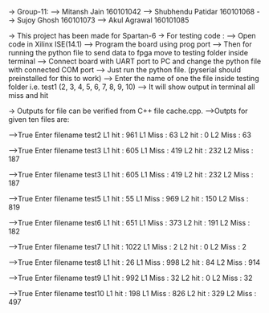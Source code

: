 -> Group-11:
--> Mitansh Jain    160101042
--> Shubhendu Patidar 160101068
--> Sujoy Ghosh 160101073
--> Akul Agrawal 160101085

-> This project has been made for Spartan-6
-> For testing code :
--> Open code in Xilinx ISE(14.1)
--> Program the board using prog port
--> Then for running the python file to send data to fpga move to testing folder inside terminal
--> Connect board with UART port to PC and change the python file with connected COM port
--> Just run the python file. (pyserial should preinstalled for this to work)
--> Enter the name of one the file inside testing folder i.e. test1 (2, 3, 4, 5, 6, 7, 8, 9, 10)
--> It will show output in terminal all miss and hit

-> Outputs for file can be verified from  C++ file cache.cpp.
-->Outpts for given ten files are:

-->True
Enter filename
test2
L1 hit :  961 L1 Miss :  63
L2 hit :  0 L2 Miss :  63

-->True
Enter filename
test3
L1 hit :  605 L1 Miss :  419
L2 hit :  232 L2 Miss :  187

-->True
Enter filename
test3
L1 hit :  605 L1 Miss :  419
L2 hit :  232 L2 Miss :  187

-->True
Enter filename
test5
L1 hit :  55 L1 Miss :  969
L2 hit :  150 L2 Miss :  819

-->True
Enter filename
test6
L1 hit :  651 L1 Miss :  373
L2 hit :  191 L2 Miss :  182

-->True
Enter filename
test7
L1 hit :  1022 L1 Miss :  2
L2 hit :  0 L2 Miss :  2

-->True
Enter filename
test8
L1 hit :  26 L1 Miss :  998
L2 hit :  84 L2 Miss :  914

-->True
Enter filename
test9
L1 hit :  992 L1 Miss :  32
L2 hit :  0 L2 Miss :  32

-->True
Enter filename
test10
L1 hit :  198 L1 Miss :  826
L2 hit :  329 L2 Miss :  497
